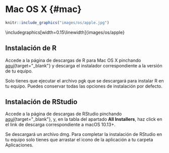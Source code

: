 # Mac OS X {#mac}


```r
knitr::include_graphics("images/os/apple.jpg")
```


\includegraphics[width=0.15\linewidth]{images/os/apple} 

## Instalación de R
Accede a la página de descargas de R para Mac OS X pinchando [aquí](https://ftp.cixug.es/CRAN/bin/macosx/){target="_blank"}  y descarga el instalador correspondiente a la versión de tu equipo.


Solo tienes que ejecutar el archivo pgk que se descargará para instalar R en tu equipo. Puedes conservar todas las opciones  de instalación por defecto. 

## Instalación de RStudio
Accede a la página de descargas de RStudio pinchando [aquí](https://rstudio.com/products/rstudio/download/#download){target="_blank"},  y, en la tabla del apartado **All Installers**,  haz click en el link de descarga correspondiente a macOS 10.13+.

Se descargará un archivo dmg. Para completar la instalación de RStudio en tu equipo solo tienes que arrastar el icono de la aplicación a tu carpeta Aplicaciones. 


